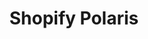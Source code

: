 ---
title: Shopify Polaris
description: Our design system helps us work together to build a great experience for all of Shopify’s merchants.
link: https://polaris.shopify.com
image: "/assets/images/shopify.svg"
---